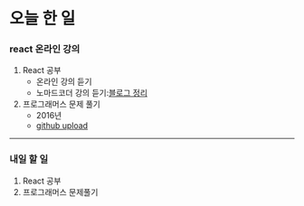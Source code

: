 # 오늘 한 일

### react 온라인 강의

1. React 공부
   - 온라인 강의 듣기
   - 노마드코더 강의 듣기:[블로그 정리](https://dkfma6033.tistory.com/137)
1. 프로그래머스 문제 풀기
   - 2016년
   - [github upload](https://github.com/youahleum/Programmers/tree/master/35.2016%EB%85%84)

---

### 내일 할 일

1. React 공부
1. 프로그래머스 문제풀기
